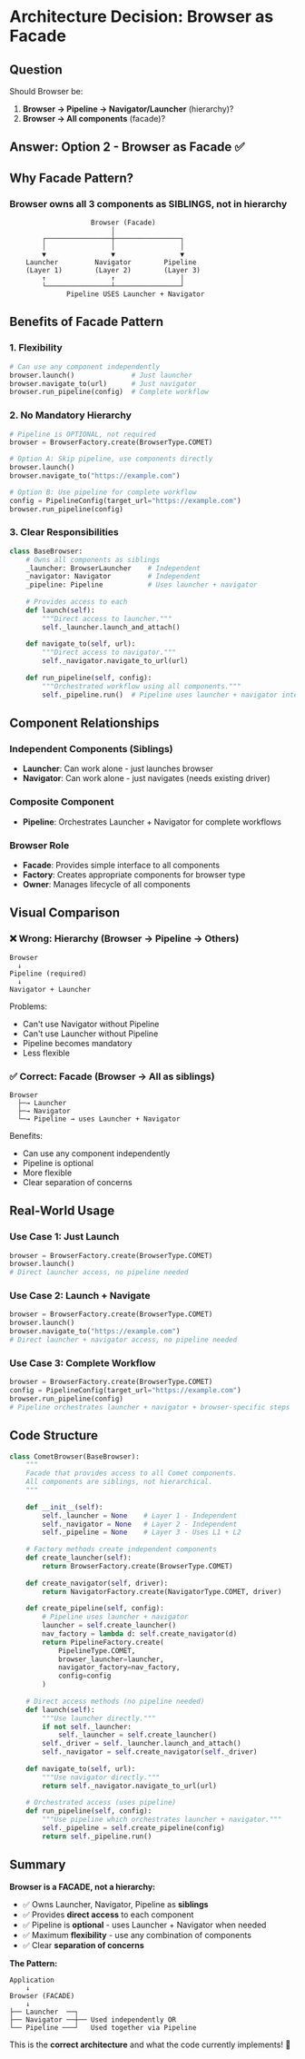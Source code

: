 # Architecture Decision: Browser as Facade

## Question
Should Browser be:
1. **Browser → Pipeline → Navigator/Launcher** (hierarchy)?
2. **Browser → All components** (facade)?

## Answer: Option 2 - Browser as Facade ✅

## Why Facade Pattern?

### Browser owns all 3 components as SIBLINGS, not in hierarchy

```
                    Browser (Facade)
                         │
        ┌────────────────┼────────────────┐
        │                │                │
        ▼                ▼                ▼
    Launcher         Navigator        Pipeline
    (Layer 1)        (Layer 2)        (Layer 3)
        ↑                ↑                │
        └────────────────┴────────────────┘
              Pipeline USES Launcher + Navigator
```

## Benefits of Facade Pattern

### 1. Flexibility
```python
# Can use any component independently
browser.launch()              # Just launcher
browser.navigate_to(url)      # Just navigator
browser.run_pipeline(config)  # Complete workflow
```

### 2. No Mandatory Hierarchy
```python
# Pipeline is OPTIONAL, not required
browser = BrowserFactory.create(BrowserType.COMET)

# Option A: Skip pipeline, use components directly
browser.launch()
browser.navigate_to("https://example.com")

# Option B: Use pipeline for complete workflow
config = PipelineConfig(target_url="https://example.com")
browser.run_pipeline(config)
```

### 3. Clear Responsibilities

```python
class BaseBrowser:
    # Owns all components as siblings
    _launcher: BrowserLauncher    # Independent
    _navigator: Navigator         # Independent
    _pipeline: Pipeline           # Uses launcher + navigator
    
    # Provides access to each
    def launch(self):
        """Direct access to launcher."""
        self._launcher.launch_and_attach()
    
    def navigate_to(self, url):
        """Direct access to navigator."""
        self._navigator.navigate_to_url(url)
    
    def run_pipeline(self, config):
        """Orchestrated workflow using all components."""
        self._pipeline.run()  # Pipeline uses launcher + navigator internally
```

## Component Relationships

### Independent Components (Siblings)
- **Launcher**: Can work alone - just launches browser
- **Navigator**: Can work alone - just navigates (needs existing driver)

### Composite Component
- **Pipeline**: Orchestrates Launcher + Navigator for complete workflows

### Browser Role
- **Facade**: Provides simple interface to all components
- **Factory**: Creates appropriate components for browser type
- **Owner**: Manages lifecycle of all components

## Visual Comparison

### ❌ Wrong: Hierarchy (Browser → Pipeline → Others)
```
Browser
  ↓
Pipeline (required)
  ↓
Navigator + Launcher
```
Problems:
- Can't use Navigator without Pipeline
- Can't use Launcher without Pipeline
- Pipeline becomes mandatory
- Less flexible

### ✅ Correct: Facade (Browser → All as siblings)
```
Browser
  ├─→ Launcher
  ├─→ Navigator
  └─→ Pipeline → uses Launcher + Navigator
```
Benefits:
- Can use any component independently
- Pipeline is optional
- More flexible
- Clear separation of concerns

## Real-World Usage

### Use Case 1: Just Launch
```python
browser = BrowserFactory.create(BrowserType.COMET)
browser.launch()
# Direct launcher access, no pipeline needed
```

### Use Case 2: Launch + Navigate
```python
browser = BrowserFactory.create(BrowserType.COMET)
browser.launch()
browser.navigate_to("https://example.com")
# Direct launcher + navigator access, no pipeline needed
```

### Use Case 3: Complete Workflow
```python
browser = BrowserFactory.create(BrowserType.COMET)
config = PipelineConfig(target_url="https://example.com")
browser.run_pipeline(config)
# Pipeline orchestrates launcher + navigator + browser-specific steps
```

## Code Structure

```python
class CometBrowser(BaseBrowser):
    """
    Facade that provides access to all Comet components.
    All components are siblings, not hierarchical.
    """
    
    def __init__(self):
        self._launcher = None    # Layer 1 - Independent
        self._navigator = None   # Layer 2 - Independent
        self._pipeline = None    # Layer 3 - Uses L1 + L2
    
    # Factory methods create independent components
    def create_launcher(self):
        return BrowserFactory.create(BrowserType.COMET)
    
    def create_navigator(self, driver):
        return NavigatorFactory.create(NavigatorType.COMET, driver)
    
    def create_pipeline(self, config):
        # Pipeline uses launcher + navigator
        launcher = self.create_launcher()
        nav_factory = lambda d: self.create_navigator(d)
        return PipelineFactory.create(
            PipelineType.COMET,
            browser_launcher=launcher,
            navigator_factory=nav_factory,
            config=config
        )
    
    # Direct access methods (no pipeline needed)
    def launch(self):
        """Use launcher directly."""
        if not self._launcher:
            self._launcher = self.create_launcher()
        self._driver = self._launcher.launch_and_attach()
        self._navigator = self.create_navigator(self._driver)
    
    def navigate_to(self, url):
        """Use navigator directly."""
        return self._navigator.navigate_to_url(url)
    
    # Orchestrated access (uses pipeline)
    def run_pipeline(self, config):
        """Use pipeline which orchestrates launcher + navigator."""
        self._pipeline = self.create_pipeline(config)
        return self._pipeline.run()
```

## Summary

**Browser is a FACADE, not a hierarchy:**
- ✅ Owns Launcher, Navigator, Pipeline as **siblings**
- ✅ Provides **direct access** to each component
- ✅ Pipeline is **optional** - uses Launcher + Navigator when needed
- ✅ Maximum **flexibility** - use any combination of components
- ✅ Clear **separation of concerns**

**The Pattern:**
```
Application
    ↓
Browser (FACADE)
    ↓
├── Launcher  ──┐
├── Navigator ──┼── Used independently OR
└── Pipeline ───┘   Used together via Pipeline
```

This is the **correct architecture** and what the code currently implements! 🎉

